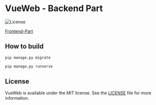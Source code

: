 # VueWeb - Backend Part

![License](https://img.shields.io/badge/license-MIT-blue.svg)

[Frontend-Part](https://github.com/Himself65/VueWeb)

## How to build

```bash
pip manage.py migrate

pip manage.py runserve
```

## License

VueWeb is available under the MIT license. See the [LICENSE](LICENSE) file for more information.
